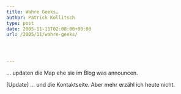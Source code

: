 ```yaml
---
title: Wahre Geeks…
author: Patrick Kollitsch
type: post
date: 2005-11-11T02:00:00+00:00
url: /2005/11/wahre-geeks/




---
```

&#8230; updaten die Map ehe sie im Blog was announcen. 

[Update] &#8230; und die Kontaktseite. Aber mehr erz&auml;hl ich heute nicht.